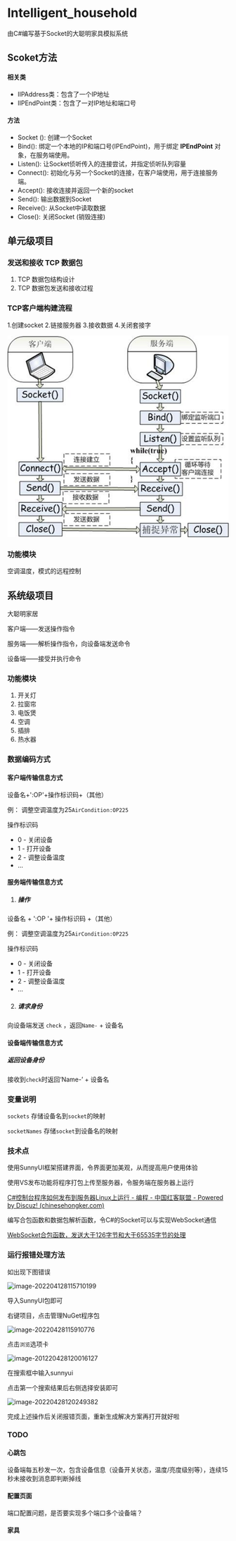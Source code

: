 #  Intelligent_household

由C#编写基于Socket的大聪明家具模拟系统



## Scoket方法

#### 相关类

- lIPAddress类：包含了一个IP地址
- lIPEndPoint类：包含了一对IP地址和端口号

#### 方法

- Socket (): 创建一个Socket
- Bind(): 绑定一个本地的IP和端口号(IPEndPoint)，用于绑定 **IPEndPoint** 对象，在服务端使用。
- Listen(): 让Socket侦听传入的连接尝试，并指定侦听队列容量
- Connect(): 初始化与另一个Socket的连接，在客户端使用，用于连接服务端。
- Accept(): 接收连接并返回一个新的socket
- Send(): 输出数据到Socket
- Receive(): 从Socket中读取数据
- Close(): 关闭Socket (销毁连接)



## 单元级项目

### 发送和接收 TCP 数据包

1. TCP 数据包结构设计 
2. TCP 数据包发送和接收过程

### TCP客户端构建流程

1.创建socket
2.链接服务器
3.接收数据
4.关闭套接字

![image-20220408112131307](README.assets/image-20220408112131307.png)



### 功能模块



空调温度，模式的远程控制





## 系统级项目

大聪明家居

客户端——发送操作指令

服务端——解析操作指令，向设备端发送命令

设备端——接受并执行命令

### 功能模块

1. 开关灯
2. 拉窗帘
3. 电饭煲
4. 空调
6. 插排
7. 热水器

### 数据编码方式

#### 客户端传输信息方式

设备名+':OP'+操作标识码+（其他）

例： 调整空调温度为25`AirCondition:OP225`

操作标识码

- 0 - 关闭设备
- 1 - 打开设备
- 2 - 调整设备温度
- ...

#### 服务端传输信息方式

1. ##### 操作

设备名 + ':OP '+ 操作标识码 +（其他）

例： 调整空调温度为25`AirCondition:OP225`

操作标识码

- 0 - 关闭设备
- 1 - 打开设备
- 2 - 调整设备温度
- ...



2. ##### 请求身份

向设备端发送 `check` ，返回`Name-` + 设备名





#### 设备端传输信息方式

##### 返回设备身份

接收到`check`时返回‘Name-’ + 设备名



### 变量说明

`sockets` 存储设备名到`socket`的映射

`socketNames` 存储`socket`到设备名的映射





### 技术点

使用SunnyUI框架搭建界面，令界面更加美观，从而提高用户使用体验

使用VS发布功能将程序打包上传至服务器，令服务端在服务器上运行

[C#控制台程序如何发布到服务器Linux上运行 - 编程 - 中国红客联盟 - Powered by Discuz! (chinesehongker.com)](https://www.chinesehongker.com/portal.php?mod=view&aid=3225)

编写合包函数和数据包解析函数，令C#的Socket可以与实现WebSocket通信

[WebSocket合包函数，发送大于126字节和大于65535字节的处理](https://blog.csdn.net/suleil1/article/details/49471719)



### 运行报错处理方法



如出现下图错误

![image-202204128115710199](https://gettler-images.oss-cn-beijing.aliyuncs.com/images/image-20220428115710199.png)



导入SunnyUI包即可

右键项目，点击管理NuGet程序包

![image-20220428115910776](https://gettler-images.oss-cn-beijing.aliyuncs.com/images/image-20220428115910776.png)



点击`浏览`选项卡

![image-201220428120016127](https://gettler-images.oss-cn-beijing.aliyuncs.com/images/image-20220428120016127.png)

在搜索框中输入sunnyui

点击第一个搜索结果后右侧选择安装即可

![image-20220428120249382](https://gettler-images.oss-cn-beijing.aliyuncs.com/images/image-20220428120249382.png)

完成上述操作后关闭报错页面，重新生成解决方案再打开就好啦

### TODO

#### 心跳包

设备端每五秒发一次，包含设备信息（设备开关状态，温度/亮度级别等），连续15秒未接收到消息即判断掉线

#### 配置页面

端口配置问题，是否要实现多个端口多个设备端？

#### 家具

